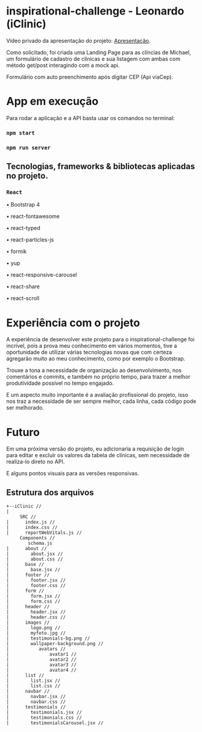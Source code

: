 # inspirational-challenge - Leonardo (iClinic)

Vídeo privado da apresentação do projeto: [Apresentação](https://www.youtube.com/watch?v=N1Zw7YmHFMY).

Como solicitado, foi criada uma Landing Page para as clíncias de Michael,
um formulário de cadastro de clínicas e sua listagem com ambas com método get/post interagindo com a mock api.

Formulário com auto preenchimento após digitar CEP (Api viaCep).

# App em execução

Para rodar a aplicação e a API basta usar os comandos no terminal:

### `npm start`
### `npm run server`

## Tecnologias, frameworks & bibliotecas aplicadas no projeto.

### `React`

• Bootstrap 4

• react-fontawesome

• react-typed

• react-particles-js

• formik

• yup

• react-responsive-carousel

• react-share

• react-scroll

# Experiência com o projeto

A experiência de desenvolver este projeto para o inspirational-challenge foi incrível,
pois a prova meu conhecimento em vários momentos, tive a oportunidade de utilizar várias 
tecnologias novas que com certeza agregarão muito ao meu conhecimento, como por exemplo o Bootstrap.

Trouxe a tona a necessidade de organização ao desenvolvimento, nos comentários e commits,
e também no próprio tempo, para trazer a melhor produtividade possível no tempo engajado.

E um aspecto muito importante é a avaliação profissional do projeto, isso nos traz
a necessidade de ser sempre melhor, cada linha, cada código pode ser melhorado.

# Futuro

Em uma próxima versão do projeto, eu adicionaria a requisição de login para 
editar e excluir os valores da tabela de clínicas, sem necessidade de realiza-lo direto no API.

E alguns pontos visuais para as versões responsivas.

## Estrutura dos arquivos
```` 
+--iClinic // 
|
     SRC //  
|      index.js // 
|      index.css //
|      reportWebVitals.js //
     Components //
        schema.js
|      about //
|        about.jsx // 
|        about.css //
|      base //
|        base.jsx // 
|      footer //
|        footer.jsx // 
|        footer.css //
|      form //
|        form.jsx // 
|        form.css //  
|      header //
|        header.jsx // 
|        header.css // 
|      images //
|        logo.png // 
|        myfoto.jpg //
|        testimonials-bg.png //
|        wallpaper-background.png //
|           avatars //
|               avatar1 //
|               avatar2 //
|               avatar3 //
|               avatar4 //
|      list //
|        list.jsx // 
|        list.css //
|      navbar //
|        navbar.jsx // 
|        navbar.css //  
|      testimonials //
|        testimonials.jsx // 
|        testimonials.css // 
|        testimonialsCarousel.jsx // 
````
